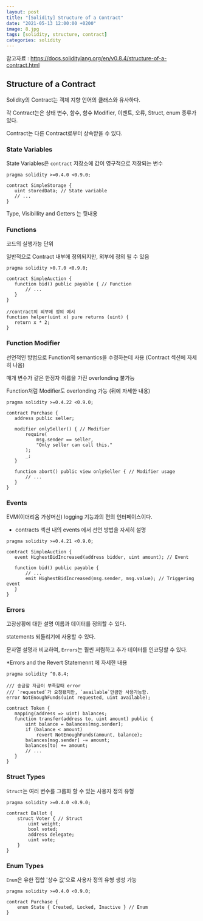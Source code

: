 ```yaml
---
layout: post
title: "[Solidity] Structure of a Contract"
date: "2021-05-13 12:00:00 +0200" 
image: 8.jpg
tags: [solidity, structure, contract]
categories: solidity
---
```


참고자료 : https://docs.soliditylang.org/en/v0.8.4/structure-of-a-contract.html

## Structure of a Contract

Solidity의 Contract는 객체 지향 언어의 클래스와 유사하다.

각 Contract는은 상태 변수, 함수, 함수 Modifier, 이벤트, 오류, Struct, enum 종류가 있다.

Contract는 다른 Contract로부터 상속받을 수 있다.

### State Variables

 State Variables은 `contract` 저장소에 값이 영구적으로 저장되는 변수
 
 ````solidity
pragma solidity >=0.4.0 <0.9.0;

contract SimpleStorage {
    uint storedData; // State variable
    // ...
}
 ````

Type, Visibillity and Getters 는 뒷내용

### Functions

코드의 실행가능 단위

일반적으로 Contract 내부에 정의되지만, 외부에 정의 될 수 있음

 ````solidity
pragma solidity >0.7.0 <0.9.0;

contract SimpleAuction {
    function bid() public payable { // Function
        // ...
    }
}

//contract의 외부에 정의 예시
function helper(uint x) pure returns (uint) {
    return x * 2;
}
 ````
### Function Modifier

선언적인 방법으로 Function의 semantics을 수정하는데 사용 (Contract 섹션에 자세히 나옴)

매개 변수가 같은 한정자 이름을 가진 overlonding 불가능

Function처럼 Modifier도 overlonding 가능 (뒤에 자세한 내용)

 ````solidity
pragma solidity >=0.4.22 <0.9.0;

contract Purchase {
    address public seller;

    modifier onlySeller() { // Modifier
        require(
            msg.sender == seller,
            "Only seller can call this."
        );
        _;
    }

    function abort() public view onlySeller { // Modifier usage
        // ...
    }
}
 ````
 
### Events

EVM(이더리움 가상머신) logging 기능과의 편의 인터페이스이다.

* contracts 섹션 내의 events 에서 선언 방법을 자세히 설명

 ````solidity
pragma solidity >=0.4.21 <0.9.0;

contract SimpleAuction {
    event HighestBidIncreased(address bidder, uint amount); // Event

    function bid() public payable {
        // ...
        emit HighestBidIncreased(msg.sender, msg.value); // Triggering event
    }
}
 ````
 
### Errors

고장상황에 대한 설명 이름과 데이터를 정의할 수 있다.

statements 되돌리기에 사용할 수 있다.

문자열 설명과 비교하여, `Errors`는 훨씬 저렴하고 추가 데이터를 인코딩할 수 있다.

*Errors and the Revert Statemennt 에 자세한 내용

 ````solidity
pragma solidity ^0.8.4;

/// 송금할 자금이 부족할때 error
/// `requested`가 요청됐지만, `available`만큼만 사용가능함.
error NotEnoughFunds(uint requested, uint available);

contract Token {
    mapping(address => uint) balances;
    function transfer(address to, uint amount) public {
        uint balance = balances[msg.sender];
        if (balance < amount)
            revert NotEnoughFunds(amount, balance);
        balances[msg.sender] -= amount;
        balances[to] += amount;
        // ...
    }
}
 ````
 
### Struct Types

`Struct`는 여러 변수를 그룹화 할 수 있는 사용자 정의 유형

````solidity
pragma solidity >=0.4.0 <0.9.0;

contract Ballot {
    struct Voter { // Struct
        uint weight;
        bool voted;
        address delegate;
        uint vote;
    }
}
````

### Enum Types 

`Enum`은 유한 집합 '상수 값'으로 사용자 정의 유형 생성 가능

````solidity
pragma solidity >=0.4.0 <0.9.0;

contract Purchase {
    enum State { Created, Locked, Inactive } // Enum
}
````
